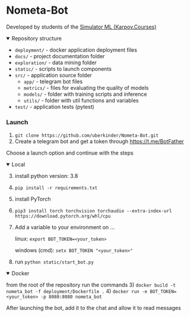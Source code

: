 # Nometa-Bot
Developed by students of the [Simulator ML (Karpov.Courses)](https://karpov.courses/simulator-ml)

<details open>
<summary>Repository structure</summary>

* `deployment/` - docker application deployment files
* `docs/` - project documentation folder
* `exploration/` - data mining folder
* `static/` - scripts to launch components
* `src/` - application source folder
     * `app/` - telegram bot files
     * `metrics/` - files for evaluating the quality of models
     * `models/` - folder with training scripts and inference
     * `utils/` - folder with util functions and variables
* `test/` - application tests (pytest)

</details>

### Launch

1) `git clone https://github.com/uberkinder/Nometa-Bot.git`
2) Create a telegram bot and get a token through https://t.me/BotFather

Choose a launch option and continue with the steps
<details open>
<summary>Local</summary>

3) install python version: 3.8
4) ```pip install -r requirements.txt```
5) install PyTorch
6) `pip3 install torch torchvision torchaudio --extra-index-url https://download.pytorch.org/whl/cpu`

7) Add a variable to your environment on ...

    linux: `export BOT_TOKEN=<your_token>`

    windows (cmd): `setx BOT_TOKEN "<your_token>"`

8) run `python static/start_bot.py`

</details>

<details open>
<summary>Docker</summary>

from the root of the repository run the commands
3) `docker build -t nometa_bot -f deployment/Dockerfile .`
4) `docker run -e BOT_TOKEN=<your_token> -p 8080:8080 nometa_bot`
</details>

After launching the bot, add it to the chat and allow it to read messages
